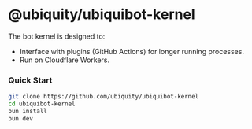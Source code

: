 # @ubiquity/ubiquibot-kernel

The bot kernel is designed to:

- Interface with plugins (GitHub Actions) for longer running processes.
- Run on Cloudflare Workers.

### Quick Start

```bash
git clone https://github.com/ubiquity/ubiquibot-kernel
cd ubiquibot-kernel
bun install
bun dev
```
